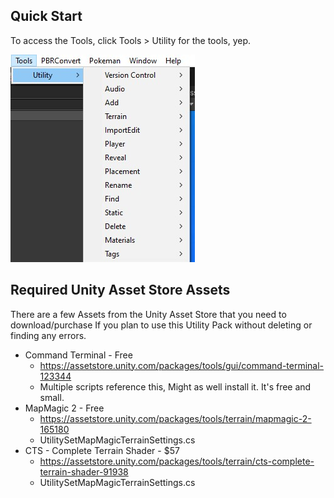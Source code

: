 ## Quick Start

To access the Tools, click Tools > Utility for the tools, yep.

![UtoolsMain_014r](.\images\UtoolsMain_014r.jpg)

## Required Unity Asset Store Assets

There are a few Assets from the  Unity Asset Store that you need to download/purchase If you plan to use this Utility Pack without deleting or finding any errors.

- Command Terminal - Free
  - https://assetstore.unity.com/packages/tools/gui/command-terminal-123344
  - Multiple scripts reference this, Might as well install it. It's free and small.
- MapMagic 2 - Free
  - https://assetstore.unity.com/packages/tools/terrain/mapmagic-2-165180
  - UtilitySetMapMagicTerrainSettings.cs
- CTS - Complete Terrain Shader - $57
  - https://assetstore.unity.com/packages/tools/terrain/cts-complete-terrain-shader-91938
  - UtilitySetMapMagicTerrainSettings.cs

